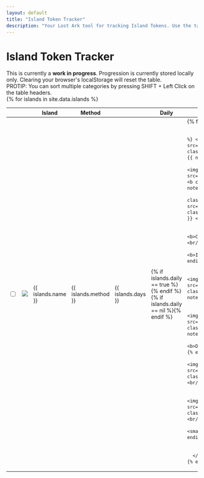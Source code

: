 ```yaml
---
layout: default
title: "Island Token Tracker"
description: "Your Lost Ark tool for tracking Island Tokens. Use the table to sort by method of aquisition, and to find more information such as the minimum time required to obtain a specific Island Token."
---
```


<h1>Island Token Tracker</h1>

<div class="progressbar-container">
  <div class="progressbar-bar"></div>
  <div class="progressbar-label"></div>
</div>
<div class = "ready"></div>

<div class="alert alert-danger" role="alert">
  This is currently a <strong>work in progress</strong>. Progression is currently stored locally only. Clearing your browser's localStorage will reset the table.
</div>

<div class="alert alert-info" role="alert">
  PROTIP: You can sort multiple categories by pressing SHIFT + Left Click on the table headers.
</div>

<table id="sortGroup">
  <thead>
    <tr>
      <th class="no-sort"></th>
      <th class="npc-icon-column no-sort"></th>
      <th>Island</th>
      <th>Method</th>
      <th data-toggle="tooltip" data-placement="top" title="Minimum days to acquire."><i style="font-size:30px" class="las la-calendar-day"></i></th>
      <th>Daily</th>
      <th>Notes</th>
    </tr>
  </thead>
  <tbody>
    {% for islands in site.data.islands %}
      <tr>
        <td>
          <input type="checkbox" id="{{ islands.id }}" class="box">
        </td>
        <td>
            <img class="islands-icon" src="/assets/img/islands/{{ islands.icon }}.png" />
        </td>
        <td> 
          {{ islands.name }}
        </td>
        <td> 
          {{ islands.method }}
        </td>  
        <td>
          <span data-toggle="tooltip" data-placement="top" title="Minimum days to acquire.">{{ islands.days }}</span>
        </td>
        <td>
          {% if islands.daily == true %}<i class="las la-check" data-toggle="tooltip" data-placement="top" title="Island may only appear during certain times and/or the method to obtain the token is restricted to a number of tries daily."></i>{% endif %}
          {% if islands.daily == nil %}<i class="las la-times"></i>{% endif %}
        </td>
        <td>
          {% for notes in islands.notes %}
              
              {% if notes.startquest != nil %} <img class="lost-icon" src="/assets/img/icon/quest.png"/>  <b class="startquest">Starting Quest:</b> {{ notes.startquest }} <br/> {% endif %}
              {% if notes.quest != nil %} <img class="lost-icon" src="/assets/img/icon/purplequest.png"/> <b class="quest">Quest:</b> {{ notes.quest }} <br/> {% endif %}
              {% if notes.rep != nil %} <img class="lost-icon" src="/assets/img/icon/una.png"/>  <b class="rep">Reputation:</b> {{ notes.rep }} <br/> {% endif %}
          
              {% if notes.collect != nil %} <b>Collect:</b> {{ notes.collect }} <br/> {% endif %}
              {% if notes.item != nil %} <b>Item:</b> {{ notes.item }} <br/> {% endif %} 
          
              {% if notes.rapport != nil %} <img class="lost-icon" src="/assets/img/icon/rapport.png"/> <b class="rapport">Rapport:</b> {{ notes.rapport }} <br/> {% endif %}
          
              {% if notes.dungeon != nil %} <img class="lost-icon" src="/assets/img/icon/dungeon.png"/> <b class="dungeon">Dungeon:</b> {{ notes.dungeon }} <br/> {% endif %}
              {% if notes.defeat != nil %} <b>Defeat:</b> {{ notes.defeat }} <br/> {% endif %}
              {% if notes.boss != nil %} <img class="lost-icon" src="/assets/img/icon/boss.png"/> <b class="boss">Boss:</b> {{ notes.boss }} <br/> {% endif %}
          
              {% if notes.coop != nil %} <img class="lost-icon" src="/assets/img/icon/coop.png"/> <b class="coop">Co-Op:</b> {{ notes.coop }} <br/> {% endif %}
              {% if notes.etc != nil %} <small>{{ notes.etc }}</small> <br/> {% endif %}
          {% endfor %}
        </td>
      </tr>
    {% endfor %}
  </tbody>
</table>
